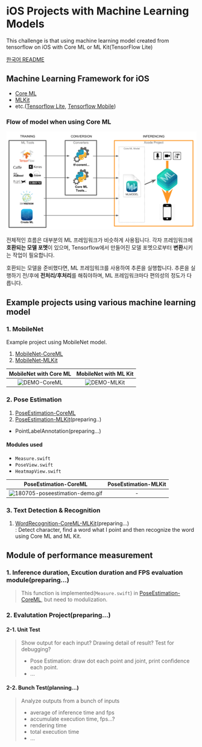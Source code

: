 # iOS Projects with Machine Learning Models

This challenge is that using machine learning model created from tensorflow on iOS with Core ML or ML Kit(TensorFlow Lite)

[한국어 README](https://github.com/motlabs/iOS-Proejcts-with-ML-Models/blob/master/README_kr.md)

## Machine Learning Framework for iOS

- [Core ML](https://developer.apple.com/documentation/coreml)
- [MLKit](https://developers.google.com/ml-kit/)
- etc.([Tensorflow Lite](https://www.tensorflow.org/mobile/tflite/), [Tensorflow Mobile](https://www.tensorflow.org/mobile/))

### Flow of model when using Core ML

![flow of model when using coreml](Resource/flow_of_model_when_using_coreml.png?raw=true)

전체적인 흐름은 대부분의 ML 프레임워크가 비슷하게 사용됩니다. 각자 프레임워크에 **호환되는 모델 포멧**이 있으며, Tensorflow에서 만들어진 모델 포멧으로부터 **변환**시키는 작업이 필요합니다. 

호환되는 모델을 준비했다면, ML 프레임워크를 사용하여 추론을 실행합니다. 추론을 실행하기 전/후에 **전처리/후처리**를 해줘야하며, ML 프레임워크마다 편의성의 정도가 다릅니다.

## Example projects using various machine learning model

### 1. MobileNet

Example project using MobileNet model.

1. [MobileNet-CoreML](https://github.com/tucan9389/MobileNetApp-CoreML)
2. [MobileNet-MLKit](https://github.com/tucan9389/MobileNetApp-MLKit)

|                    MobileNet with Core ML                    |                    MobileNet with ML Kit                     |
| :----------------------------------------------------------: | :----------------------------------------------------------: |
| ![DEMO-CoreML](https://github.com/tucan9389/MobileNetApp-CoreML/blob/master/resource/MobileNet-CoreML-DEMO.gif?raw=true) | ![DEMO-MLKit](https://github.com/tucan9389/MobileNetApp-MLKit/blob/master/resource/MobileNet-MLKit-DEMO.gif?raw=true) |

### 2. Pose Estimation

1. [PoseEstimation-CoreML](https://github.com/tucan9389/PoseEstimation-CoreML)
2. [PoseEstimation-MLKit](https://github.com/tucan9389/PoseEstimation-MLKit)(preparing..)

- PointLabelAnnotation(preparing...)

#### Modules used

- `Measure.swift`
- `PoseView.swift`
- `HeatmapView.swift`

|                    PoseEstimation-CoreML                     | PoseEstimation-MLKit |
| :----------------------------------------------------------: | :------------------: |
| ![180705-poseestimation-demo.gif](https://github.com/tucan9389/PoseEstimation-CoreML/raw/master/resource/180801-poseestimation-demo.gif?raw=true) |          -           |

### 3. Text Detection & Recognition

1. [WordRecognition-CoreML-MLKit](https://github.com/tucan9389/WordRecognition-CoreML-MLKit)(preparing...)<br>
   :  Detect character, find a word what I point and then recognize the word using Core ML and ML Kit.



## Module of performance measurement

### 1. Inference duration, Excution duration and FPS evaluation module(preparing...)

> This function is implemented(`Measure.swift`) in [PoseEstimation-CoreML](https://github.com/tucan9389/PoseEstimation-CoreML), but need to modulization.

### 2. Evalutation Project(preparing...)

#### 2-1. Unit Test

> Show output for each input?
> Drawing detail of result?
> Test for debugging?
>
> - Pose Estimation: draw dot each point and joint, print confidence each point.
> - ...

#### 2-2. Bunch Test(planning...)

> Analyze outputs from a bunch of inputs
>
> - average of inference time and fps
> - accumulate execution time, fps...?
> - rendering time
> - total execution time
> - ...
